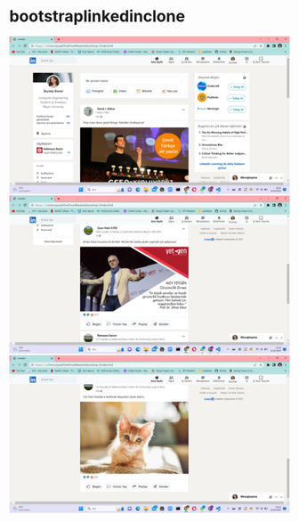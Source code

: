 # bootstraplinkedinclone
<img src="img/ui.png" width="800"/>
<img src="img/ui(2).png" width="800"/>
<img src="img/ui(3).png" width="800"/>
